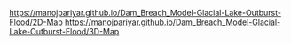 https://manojpariyar.github.io/Dam_Breach_Model-Glacial-Lake-Outburst-Flood/2D-Map
https://manojpariyar.github.io/Dam_Breach_Model-Glacial-Lake-Outburst-Flood/3D-Map
